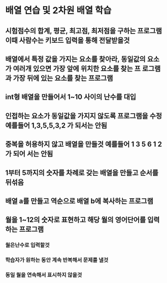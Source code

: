 # 배열 연습 및 2차원 배열 학습

## 시험점수의 합계, 평균, 최고점, 최저점을 구하는 프로그램 이때 사람수는 키보드 입력을 통해 전달받을것
## 배열에서 특정 값을 가지는 요소를 찾아라, 동일값의 요소가 여러개 있으면 가장 앞에 위치한 요소를 찾는 프 로그램과 가장 뒤에 있는 요소를 찾는 프로그램
## int형 배열을 만들어서 1~10 사이의 난수를 대입
## 인접하는 요소가 동일값을 가지지 않도록 프로그램을 수정 예를들어 1,3,5,5,3,2 가 되서는 안됨
## 중복을 허용하지 않고 배열을 만들것 예를들어 1 3 5 6 1 2 가 되어 서는 안됨
## 1부터 5까지의 숫자를 차례로 갖는 배열을 만들고 순서를 뒤섞음
## 배열 a를 만들고 역순으로 배열 b에 복사하는 프로그램
## 월을 1~12의 숫자로 표현하고 해당 월의 영어단어를 입력하는 프로그램
### 월은난수로 입력할것
### 학습자가 원하는 동안 계속 반복해서 문제를 낼것
### 동일 월을 연속해서 표시하지 않을것
